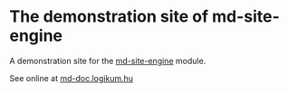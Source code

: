# The demonstration site of md-site-engine

A demonstration site for the
[md-site-engine](https://github.com/logikum/md-site-engine) module.

See online at [md-doc.logikum.hu](https://md-doc.logikum.hu)